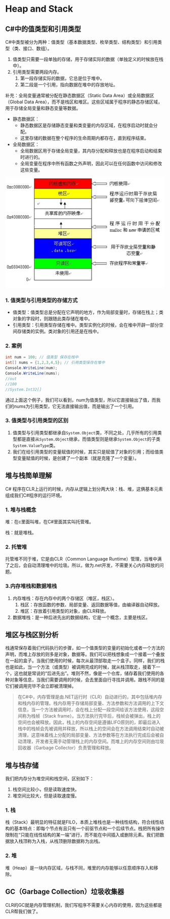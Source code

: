 # Heap and Stack

## C#中的值类型和引用类型

C#中类型被分为两种：值类型（基本数据类型、枚举类型、结构类型）和引用类型（类、接口、数组）。

1. 值类型只需要一段单独的存储，用于存储实际的数据（单独定义的时候放在栈中）。
2. 引用类型需要两段内存。
    1. 第一段存储实际的数据，它总是位于堆中。
    2. 第二段是一个引用，指向数据在堆中的存放地址。

补充：全局变量通常被分配在静态数据区（Static Data Area）或全局数据区（Global Data Area），而不是栈区和堆区。这些区域属于程序的静态存储区域，用于存储全局变量和静态变量等数据。
- 静态数据区：
    - 静态数据区是存储静态变量和类变量的内存区域，在程序启动时就会分配。
    - 这里存储的数据在整个程序的生命周期内都存在，直到程序结束。
- 全局数据区：
    - 全局数据区用于存储全局变量，其内存分配和释放也是在程序启动和结束时进行的。
    - 全局变量在程序中所有函数之外声明，因此可以在任何函数中访问和修改这些变量。

![!\[alt text\](/image/堆栈存储.png)](../../../image/堆栈存储.png)

### 1. 值类型与引用类型的存储方式

- 值类型：值类型总是分配在它声明的地方，作为局部变量时，存储在栈上；类对象的字段时，则跟随此类存储在堆中。
- 引用类型：引用类型存储在堆中。类型实例化的时候，会在堆中开辟一部分空间存储类的实例。类对象的引用还是在栈中。

### 2. 案例

```c#
int num = 100; // 值类型 保存在栈中
int[] nums = {1,2,3,4,5}; // 引用类型保存在堆中
Console.WriteLine(num);
Console.WriteLine(nums);
//out
//100
//System.Int32[]
```

通过上面这个例子，我们可以看到，num为值类型，所以它直接输出了值，而我们的nums为引用类型，它无法直接输出值，而是输出了一个引用。

### 3. 值类型与引用类型的区别

1. 值类型与引用类型都继承自`System.Object`类，不同之处，几乎所有的引用类型都是直接从`System.Object`继承，而值类型则是继承`System.Object`的子类`System.ValueType`类。
2. 我们在给引用类型的变量赋值的时候，其实只是赋值了对象的引用；而给值类型变量赋值的时候，是创建了一个副本（就是克隆了一个变量）。

## 堆与栈简单理解

C# 程序在CLR上运行的时候，内存从逻辑上划分两大块：栈、堆，这俩基本元素组成我们C#程序的运行环境。

### 1. 堆与栈概念

堆：在c里面叫堆，在C#里面其实叫托管堆。

栈：就是堆栈。

### 2. 托管堆

托管堆不同于堆，它是由CLR（Common Language Runtime）管理，当堆中满了之后，会自动清理堆中的垃圾。所以，做为.net开发，不需要关心内存释放的问题。

### 3.内存堆栈和数据堆栈

1. 内存堆栈：存在内存中的两个存储区（堆区，栈区）。
    1. 栈区：存放函数的参数、局部变量、返回数据等值，由编译器自动释放。
    2. 堆区：存放着引用类型的对象，由CLR释放。
2. 数据堆栈：是一种后进先出的数据结构，它是一个概念，主要是栈区。

## 堆区与栈区别分析

栈通常保存着我们代码执行的步骤，如一个值类型的变量的初始化或者一个方法的声明，而堆上存放的则多是对象，数据等。我们可以把栈想象成一个接着一个叠放在一起的盒子。当我们使用的时候，每次从最顶部取走一个盒子。同样，我们的栈也是如此，当一个方法（或类型）被调用完成的时候，就从栈顶取走，接着下一个，这也就是常说的“后进先出”。堆则不然，像是一个仓库，储存着我们使用的各种对象等信息，当我们需要调用的时候，会去里面自行寻找并调用。跟栈不同的是它们被调用完毕不会立即被清理掉。

> 在C#中，内存管理是由.NET运行时（CLR）自动进行的，其中包括堆内存和栈内存的管理。栈内存用于存储局部变量、方法参数和方法调用的上下文信息，当一个方法被调用时，会在栈上分配一段空间给该方法使用，这段空间称为栈帧（Stack frame）。当方法执行完毕后，栈帧会被弹出，栈上的空间也会被释放。因此，栈上的内存空间是遵循LIFO原则的，即最后进入栈中的栈帧会先被调用并释放，所以栈上的空间会在方法调用结束时自动被清理，这意味着栈上分配的局部变量、方法参数等在方法执行完成后会被自动清理，开发者无需手动管理栈上的内存空间。而堆上的内存空间则由垃圾回收器（Garbage Collector）负责管理和释放。

## 堆与栈存储

我们把内存分为堆空间和栈空间，区别如下：

1. 栈空间比较小，但是读取速度快。
2. 堆空间比较大，但是读取速度慢。

### 1. 栈

栈（Stack）最明显的特征就是FILO，本质上堆栈也是一种线性结构，符合线性结构的基本特点：即每个节点有且只有一个前驱节点和一个后续节点。栈把所有操作限制在“只能在线性结构的某一端”进行，而不能在中间插入或删除元素。我们把数据放入栈顶称为入栈，从栈顶删除数据称为出栈。

### 2. 堆

堆（Heap）是一块内存区域，与栈不同，堆里的内存能够以任意顺序存入和移除。

## GC（Garbage Collection）垃圾收集器

CLR的GC就是内存管理机制，我们写程序不需要关心内存的使用，因为这些都是CLR帮我们做了。


